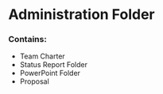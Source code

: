 # Administration Folder

### Contains:
- Team Charter
- Status Report Folder
- PowerPoint Folder
- Proposal